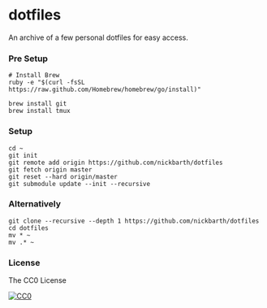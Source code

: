 # dotfiles

An archive of a few personal dotfiles for easy access.

### Pre Setup

```terminal
# Install Brew
ruby -e "$(curl -fsSL https://raw.github.com/Homebrew/homebrew/go/install)"

brew install git
brew install tmux
```

### Setup

```terminal
cd ~
git init
git remote add origin https://github.com/nickbarth/dotfiles
git fetch origin master
git reset --hard origin/master
git submodule update --init --recursive
```

### Alternatively

```terminal
git clone --recursive --depth 1 https://github.com/nickbarth/dotfiles
cd dotfiles
mv * ~
mv .* ~
```

### License
The CC0 License

[![CC0](http://i.creativecommons.org/l/zero/1.0/88x31.png)](http://creativecommons.org/publicdomain/zero/1.0/)
